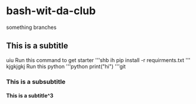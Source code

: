 # bash-wit-da-club
something branches


## This is a subtitle 
uiu
Run this command to get starter 
'''shb ih
pip install -r requirments.txt
'''
kjgkjgkj
Run this python
'''python
print("hi")
'''git

### This is a subsubtitle



#### This is a subtitle^3


